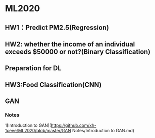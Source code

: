 # ML2020

## HW1：Predict PM2.5(Regression)
## HW2: whether the income of an individual exceeds $50000 or not?(Binary Classification)

## Preparation for DL

## HW3:Food Classification(CNN)

## GAN

### Notes

1[Introduction to GAN](https://github.com/xh-1ceee/ML2020/blob/master/GAN Notes/Introduction to GAN.md)